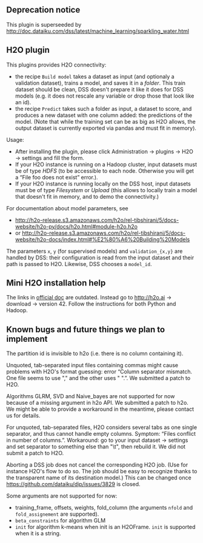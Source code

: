 ## Deprecation notice

This plugin is superseeded by http://doc.dataiku.com/dss/latest/machine_learning/sparkling_water.html

## H2O plugin

This plugins provides H2O connectivity:
- the recipe `Build model` takes a dataset as input (and optionaly a validation dataset),
  trains a model, and saves it in a *folder*.
  This train dataset should be clean, DSS doesn't prepare it like it does for DSS models
  (e.g. it does not rescale any variable or drop those that look like an id).
- the recipe `Predict` takes such a folder as input, a dataset to score,
  and produces a new dataset with one column added: the predictions of the model.
  (Note that while the training set can be as big as H2O allows,
  the output dataset is currently exported via pandas and must fit in memory).

Usage:
- After installing the plugin, please click Administration → plugins → H2O → settings and fill the form.
- If your H2O instance is running on a Hadoop cluster, input datasets must be of type *HDFS* (to be accessible to each node. Otherwise you will get a “File foo does not exist” error.).
- If your H2O instance is running locally on the DSS host, input datasets must be of type *Filesystem* or *Upload* (this allows to locally train a model that doesn't fit in memory, and to demo the connectivity.)

For documentation about model parameters, see
- http://h2o-release.s3.amazonaws.com/h2o/rel-tibshirani/5/docs-website/h2o-py/docs/h2o.html#module-h2o.h2o
- or http://h2o-release.s3.amazonaws.com/h2o/rel-tibshirani/5/docs-website/h2o-docs/index.html#%E2%80%A6%20Building%20Models

The parameters `x`, `y` (for supervised models) and `validation_{x,y}` are handled by DSS:
their configuration is read from the input dataset and their path is passed to H2O.
Likewise, DSS chooses a `model_id`.

Mini H2O installation help
----
The links in <a href="http://h2o-release.s3.amazonaws.com/h2o/rel-slater/5/docs-website/h2o-docs/index.html#%E2%80%A6%20On%20Hadoop">official doc</a> are outdated. Instead go to http://h2o.ai → download → version 42. Follow the instructions for both Python and Hadoop.

Known bugs and future things we plan to implement
--------------
The partition id is invisible to h2o (i.e. there is no column containing it).

Unquoted, tab-separated input files containing commas might cause problems with H2O's
format guessing: error “Column separator mismatch. One file seems to use "," and the other uses "	".”.
We submitted a patch to H2O.

Algorithms GLRM, SVD and Naive_bayes are not supported for now because of a missing argument in h2o API.
We submitted a patch to h2o.
We might be able to provide a workaround in the meantime, please contact us for details.

For unquoted, tab-separated files, H2O considers several tabs as one single separator, and thus cannot handle empty columns.
Symptom: “Files conflict in number of columns.”.
Workaround: go to your input dataset → settings and set separator to something else than "\t", then rebuild it.
We did not submit a patch to H2O.

Aborting a DSS job does not cancel the corresponding H2O job. (Use for instance H2O's flow to do so.
The job should be easy to recognize thanks to the transparent name of its destination model.)
This can be changed once https://github.com/dataiku/dip/issues/3829 is closed.

Some arguments are not supported for now:
- training\_frame, offsets, weights, fold\_column (the arguments `nfold` and `fold_assignement` are supported).
- `beta_constraints` for algorithm GLM
- `init` for algorithm k-means when init is an H2OFrame. `init` is supported when it is a string.
